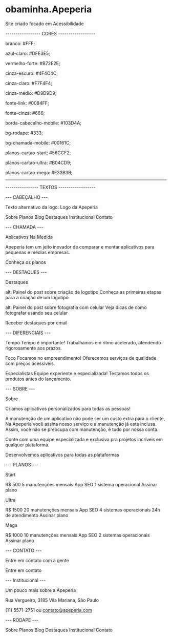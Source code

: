 # obaminha.Apeperia
Site criado focado em Acessibilidade

----------------- CORES ------------------

branco: #FFF;

azul-claro: #DFE3E5;

vermelho-forte: #B72E2E;

cinza-escuro: #4F4C4C;

cinza-claro: #F7F4F4;

cinza-medio: #D9D9D9;
    
fonte-link: #0084FF;

fonte-cinza: #666;

borda-cabecalho-mobile: #103D4A;

bg-rodape: #333;

bg-chamada-mobile: #00161C;

planos-cartao-start: #56CCF2;

planos-cartao-ultra: #B04CD9;

planos-cartao-mega: #E33B3B;

------------------------------------------

---------------- TEXTOS ------------------

--- CABEÇALHO ---

Texto alternativo da logo: Logo da Apeperia

Sobre
Planos
Blog
Destaques
Institucional
Contato

--- CHAMADA ---

Aplicativos Na Medida

Apeperia tem um jeito inovador de comparar e montar aplicativos para pequenas e médias empresas.

Conheça os planos

--- DESTAQUES ---

Destaques

alt: Painel do post sobre criação de logotipo
Conheça as primeiras etapas para a criação de um logotipo

alt: Painel do post sobre fotografia com celular
Veja dicas de como fotografar usando seu celular

Receber destaques por email

--- DIFERENCIAIS ---

Tempo
Tempo é importante! Trabalhamos em ritmo acelerado, atendendo rigorosamente aos prazos.

Foco
Focamos no empreendimento! Oferecemos serviços de qualidade com preços acessíveis.

Especialistas
Equipe experiente e especializada! Testamos todos os produtos antes do lançamento.

--- SOBRE ---

Sobre

Criamos aplicativos personalizados para todas as pessoas!

A manutenção de um aplicativo não pode ser um custo extra para o cliente, Na Apeperia você assina nosso serviço e a manutenção já está inclusa. Assim, você não se preocupa com manutenção, é tudo por nossa conta.

Conte com uma equipe especializada e exclusiva pra projetos incríveis em qualquer plataforma.

Desenvolvemos aplicativos para todas as plataformas

--- PLANOS ---

Start

R$ 500
5 manutenções mensais
App SEO
1 sistema operacional
Assinar plano

Ultra

R$ 1500
20 manutenções mensais
App SEO
4 sistemas operacionais
24h de atendimento
Assinar plano

Mega

R$ 1000
10 manutenções mensais
App SEO
2 sistemas operacionais
Assinar plano

--- CONTATO ---

Entre em contato com a gente

Entre em contato

--- Institucional ---

Um pouco mais sobre a Apeperia

Rua Vergueiro, 3185
Vila Mariana, São Paulo

(11) 5571-2751 ou
contato@apeperia.com

--- RODAPE ---

Sobre
Planos
Blog
Destaques
Institucional
Contato

